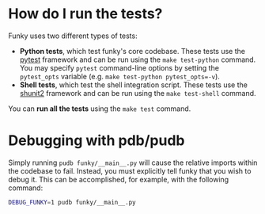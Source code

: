 # How do I run the tests?

Funky uses two different types of tests:

* **Python tests**, which test funky's core codebase. These tests use the [pytest] framework and can be run using the `make test-python` command. You may specify `pytest` command-line options by setting the `pytest_opts` variable (e.g. `make test-python pytest_opts=-v`).
* **Shell tests**, which test the shell integration script. These tests use the [shunit2] framework and can be run using the `make test-shell` command.

You can **run all the tests** using the `make test` command.


# Debugging with pdb/pudb

Simply running `pudb funky/__main__.py` will cause the relative imports within the codebase to fail. Instead, you must explicitly tell funky that you wish to debug it. This can be accomplished, for example, with the following command:
``` bash
DEBUG_FUNKY=1 pudb funky/__main__.py
```


[pytest]: https://github.com/pytest-dev/pytest
[shunit2]: https://github.com/kward/shunit2
